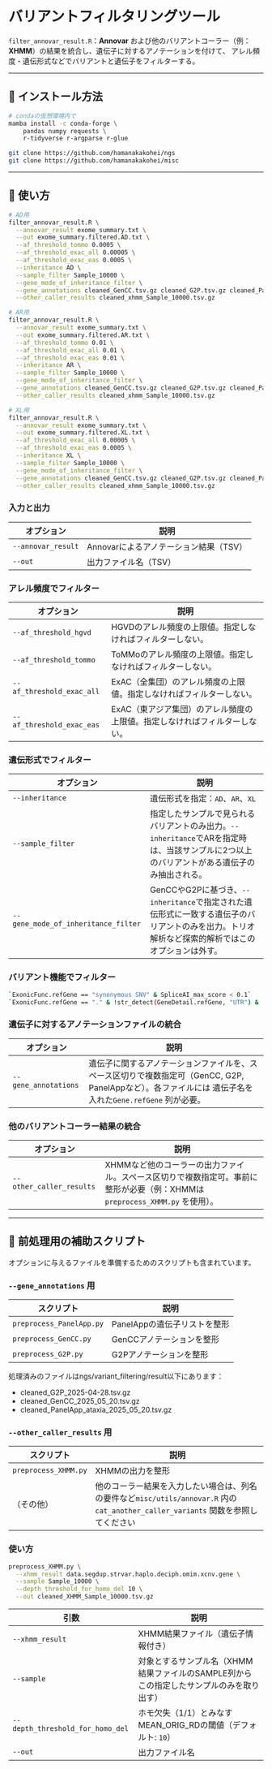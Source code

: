 # バリアントフィルタリングツール

`filter_annovar_result.R`：**Annovar** および他のバリアントコーラー（例：**XHMM**）の結果を統合し、遺伝子に対するアノテーションを付けて、
アレル頻度・遺伝形式などでバリアントと遺伝子をフィルターする。

---

## 🔧 インストール方法

```bash
# condaの仮想環境内で
mamba install -c conda-forge \
    pandas numpy requests \
    r-tidyverse r-argparse r-glue

git clone https://github.com/hamanakakohei/ngs
git clone https://github.com/hamanakakohei/misc
```

---

## 🔧 使い方

```bash
# AD用
filter_annovar_result.R \
  --annovar_result exome_summary.txt \
  --out exome_summary.filtered.AD.txt \
  --af_threshold_tommo 0.0005 \
  --af_threshold_exac_all 0.00005 \
  --af_threshold_exac_eas 0.0005 \
  --inheritance AD \
  --sample_filter Sample_10000 \
  --gene_mode_of_inheritance_filter \
  --gene_annotations cleaned_GenCC.tsv.gz cleaned_G2P.tsv.gz cleaned_PanelApp.tsv.gz \
  --other_caller_results cleaned_xhmm_Sample_10000.tsv.gz

# AR用
filter_annovar_result.R \
  --annovar_result exome_summary.txt \
  --out exome_summary.filtered.AR.txt \
  --af_threshold_tommo 0.01 \
  --af_threshold_exac_all 0.01 \
  --af_threshold_exac_eas 0.01 \
  --inheritance AR \
  --sample_filter Sample_10000 \
  --gene_mode_of_inheritance_filter \
  --gene_annotations cleaned_GenCC.tsv.gz cleaned_G2P.tsv.gz cleaned_PanelApp.tsv.gz \
  --other_caller_results cleaned_xhmm_Sample_10000.tsv.gz

# XL用
filter_annovar_result.R \
  --annovar_result exome_summary.txt \
  --out exome_summary.filtered.XL.txt \
  --af_threshold_exac_all 0.00005 \
  --af_threshold_exac_eas 0.0005 \
  --inheritance XL \
  --sample_filter Sample_10000 \
  --gene_mode_of_inheritance_filter \
  --gene_annotations cleaned_GenCC.tsv.gz cleaned_G2P.tsv.gz cleaned_PanelApp.tsv.gz \
  --other_caller_results cleaned_xhmm_Sample_10000.tsv.gz
```

### 入力と出力

| オプション | 説明 |
|------------|------|
| `--annovar_result` | Annovarによるアノテーション結果（TSV） |
| `--out` | 出力ファイル名（TSV） |

### アレル頻度でフィルター

| オプション | 説明 |
|------------|------|
| `--af_threshold_hgvd` | HGVDのアレル頻度の上限値。指定しなければフィルターしない。 |
| `--af_threshold_tommo` | ToMMoのアレル頻度の上限値。指定しなければフィルターしない。 |
| `--af_threshold_exac_all` | ExAC（全集団）のアレル頻度の上限値。指定しなければフィルターしない。 |
| `--af_threshold_exac_eas` | ExAC（東アジア集団）のアレル頻度の上限値。指定しなければフィルターしない。 |

### 遺伝形式でフィルター

| オプション | 説明 |
|------------|------|
| `--inheritance` | 遺伝形式を指定：`AD`、`AR`、`XL` |
| `--sample_filter` | 指定したサンプルで見られるバリアントのみ出力。`--inheritance`でARを指定時は、当該サンプルに2つ以上のバリアントがある遺伝子のみ抽出される。|
| `--gene_mode_of_inheritance_filter` | GenCCやG2Pに基づき、`--inheritance`で指定された遺伝形式に一致する遺伝子のバリアントのみを出力。トリオ解析など探索的解析ではこのオプションは外す。 |

### バリアント機能でフィルター

```bash
`ExonicFunc.refGene == "synonymous SNV" & SpliceAI_max_score < 0.1`
`ExonicFunc.refGene == "." & !str_detect(GeneDetail.refGene, "UTR") &　SpliceAI_max_score < 0.1`
```

### 遺伝子に対するアノテーションファイルの統合

| オプション | 説明 |
|------------|------|
| `--gene_annotations` | 遺伝子に関するアノテーションファイルを、スペース区切りで複数指定可（GenCC, G2P, PanelAppなど）。各ファイルには 遺伝子名を入れた`Gene.refGene` 列が必要。 |

### 他のバリアントコーラー結果の統合

| オプション | 説明 |
|------------|------|
| `--other_caller_results` | XHMMなど他のコーラーの出力ファイル。スペース区切りで複数指定可。事前に整形が必要（例：XHMMは `preprocess_XHMM.py` を使用）。 |

---

## 🔨 前処理用の補助スクリプト

オプションに与えるファイルを準備するためのスクリプトも含まれています。

### `--gene_annotations` 用

| スクリプト | 説明 |
|------------|------|
| `preprocess_PanelApp.py` | PanelAppの遺伝子リストを整形 |
| `preprocess_GenCC.py` | GenCCアノテーションを整形 |
| `preprocess_G2P.py` | G2Pアノテーションを整形 |

処理済みのファイルはngs/variant_filtering/result以下にあります：
- cleaned_G2P_2025-04-28.tsv.gz
- cleaned_GenCC_2025_05_20.tsv.gz
- cleaned_PanelApp_ataxia_2025_05_20.tsv.gz

### `--other_caller_results` 用

| スクリプト | 説明 |
|------------|------|
| `preprocess_XHMM.py` | XHMMの出力を整形 |
| （その他） | 他のコーラー結果を入力したい場合は、列名の要件など`misc/utils/annovar.R` 内の`cat_another_caller_variants` 関数を参照してください |

### 使い方

```bash
preprocess_XHMM.py \
  --xhmm_result data.segdup.strvar.haplo.deciph.omim.xcnv.gene \
  --sample Sample_10000 \
  --depth_threshold_for_homo_del 10 \
  --out cleaned_XHMM_Sample_10000.tsv.gz
```

| 引数 | 説明 |
|------|------|
| `--xhmm_result` | XHMM結果ファイル（遺伝子情報付き） |
| `--sample` | 対象とするサンプル名（XHMM結果ファイルのSAMPLE列からこの指定したサンプルのみを取り出す） |
| `--depth_threshold_for_homo_del` | ホモ欠失（1/1）とみなすMEAN_ORIG_RDの閾値（デフォルト: `10`） |
| `--out` | 出力ファイル名 |
